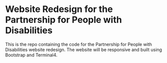 # Website Redesign for the Partnership for People with Disabilities
This is the repo containing the code for the Partnership for People with Disabilities website redesign. The website will be responsive and built using Bootstrap and Terminal4. 

